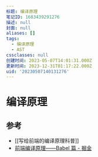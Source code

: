 ```yaml
---
标题: 编译原理
笔记ID: 1683439291276
描述: null
封面: null
aliases: []
tags:
  - 编译原理
  - AST
cssclasses: null
创建时间: 2023-05-07T14:01:31.000Z
更新时间: 2023-12-31T01:17:22.000Z
uid: '20230507140131276'
---
```


# 编译原理

## 参考

- [[写给前端的编译原理科普]]
- [前端编译原理——Babel 篇 - 掘金](https://juejin.cn/post/7200366809409159205)
